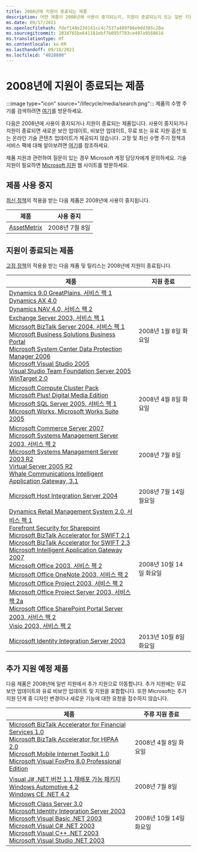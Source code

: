 ```yaml
---
title: 2008년에 지원이 종료되는 제품
description: 어떤 제품이 2008년에 사용이 중지되는지, 지원이 종료되는지 또는 일반 지원에서 추가 지원으로 전환되는지 알아보세요.
ms.date: 09/17/2021
ms.openlocfilehash: fdef148e230141cc4c7537a489f06e9dd385c28a
ms.sourcegitcommit: 203d765be641181ebf7b895f783ce497a9568616
ms.translationtype: HT
ms.contentlocale: ko-KR
ms.lasthandoff: 09/18/2021
ms.locfileid: "4028880"
---
```

# <a name="products-ending-support-in-2008"></a>2008년에 지원이 종료되는 제품

:::image type="icon" source="/lifecycle/media/search.png":::
제품의 수명 주기를 검색하려면 [여기](/lifecycle/products/)를 방문하세요.

다음은 2008년에 사용이 중지되거나 지원이 종료되는 제품입니다. 사용이 중지되거나 지원이 종료되면 새로운 보안 업데이트, 비보안 업데이트, 무료 또는 유료 지원 옵션 또는 온라인 기술 콘텐츠 업데이트가 제공되지 않습니다. 고정 및 최신 수명 주기 정책과 서비스 팩에 대해 알아보려면 [여기](/lifecycle/overview/product-end-of-support-overview)를 참조하세요.

제품 지원과 관련하여 질문이 있는 경우 Microsoft 계정 담당자에게 문의하세요. 기술 지원이 필요하면 [Microsoft 지원](https://support.microsoft.com/contactus/?ws=support) 웹 사이트를 방문하세요.

## <a name="product-retirements"></a>제품 사용 중지

[최신 정책](/lifecycle/policies/modern)의 적용을 받는 다음 제품은 2008년에 사용이 중지됩니다.

| 제품 | 사용 중지 |
| --- | --- |
| [AssetMetrix](/lifecycle/products/assetmetrix?branch=live)<br> | 2008년 7월 8일 |




## <a name="products-reaching-end-of-support"></a>지원이 종료되는 제품

[고정 정책](/lifecycle/policies/fixed)의 적용을 받는 다음 제품 및 릴리스는 2008년에 지원이 종료됩니다.

| 제품 | 지원 종료 |
| --- | --- |
| [Dynamics 9.0 GreatPlains, 서비스 팩 1](/lifecycle/products/dynamics-90-greatplains?branch=live)<br>[Dynamics AX 4.0](/lifecycle/products/dynamics-ax-40?branch=live)<br>[Dynamics NAV 4.0, 서비스 팩 2](/lifecycle/products/dynamics-nav-40?branch=live)<br>[Exchange Server 2003, 서비스 팩 1](/lifecycle/products/exchange-server-2003?branch=live)<br>[Microsoft BizTalk Server 2004, 서비스 팩 1](/lifecycle/products/microsoft-biztalk-server-2004?branch=live)<br>[Microsoft Business Solutions Business Portal](/lifecycle/products/microsoft-business-solutions-business-portal?branch=live)<br>[Microsoft System Center Data Protection Manager 2006](/lifecycle/products/microsoft-system-center-data-protection-manager-2006?branch=live)<br>[Microsoft Visual Studio 2005](/lifecycle/products/microsoft-visual-studio-2005?branch=live)<br>[Visual Studio Team Foundation Server 2005](/lifecycle/products/microsoft-visual-studio-2005-team-foundation-server?branch=live)<br>[WinTarget 2.0](/lifecycle/products/wintarget-20?branch=live)<br> | 2008년 1월 8일 화요일 |
| [Microsoft Compute Cluster Pack](/lifecycle/products/microsoft-compute-cluster-pack?branch=live)<br>[Microsoft Plus! Digital Media Edition](/lifecycle/products/microsoft-plus-digital-media-edition?branch=live)<br>[Microsoft SQL Server 2005, 서비스 팩 1](/lifecycle/products/microsoft-sql-server-2005?branch=live)<br>[Microsoft Works, Microsoft Works Suite 2005](/lifecycle/products/microsoft-works?branch=live)<br> | 2008년 4월 8일 화요일 |
| [Microsoft Commerce Server 2007](/lifecycle/products/microsoft-commerce-server-2007?branch=live)<br>[Microsoft Systems Management Server 2003, 서비스 팩 2](/lifecycle/products/microsoft-systems-management-server-2003?branch=live)<br>[Microsoft Systems Management Server 2003 R2](/lifecycle/products/microsoft-systems-management-server-2003-r2?branch=live)<br>[Virtual Server 2005 R2](/lifecycle/products/virtual-server-2005-r2?branch=live)<br>[Whale Communications Intelligent Application Gateway, 3.1](/lifecycle/products/whale-communications-intelligent-application-gateway?branch=live)<br> | 2008년 7월 8일 |
| [Microsoft Host Integration Server 2004](/lifecycle/products/microsoft-host-integration-server-2004?branch=live)<br> | 2008년 7월 14일 월요일 |
| [Dynamics Retail Management System 2.0, 서비스 팩 1](/lifecycle/products/dynamics-retail-management-system-20?branch=live)<br>[Forefront Security for Sharepoint](/lifecycle/products/forefront-security-for-sharepoint?branch=live)<br>[Microsoft BizTalk Accelerator for SWIFT 2.1](/lifecycle/products/microsoft-biztalk-accelerator-for-swift-21?branch=live)<br>[Microsoft BizTalk Accelerator for SWIFT 2.3](/lifecycle/products/microsoft-biztalk-accelerator-for-swift-23?branch=live)<br>[Microsoft Intelligent Application Gateway 2007](/lifecycle/products/intelligent-application-gateway-2007?branch=live)<br>[Microsoft Office 2003, 서비스 팩 2](/lifecycle/products/microsoft-office-2003?branch=live)<br>[Microsoft Office OneNote 2003, 서비스 팩 2](/lifecycle/products/microsoft-office-onenote-2003?branch=live)<br>[Microsoft Office Project 2003, 서비스 팩 2](/lifecycle/products/microsoft-office-project-2003?branch=live)<br>[Microsoft Office Project Server 2003, 서비스 팩 2a](/lifecycle/products/microsoft-office-project-server-2003?branch=live)<br>[Microsoft Office SharePoint Portal Server 2003, 서비스 팩 2](/lifecycle/products/microsoft-office-sharepoint-portal-server-2003?branch=live)<br>[Visio 2003, 서비스 팩 2](/lifecycle/products/visio-2003?branch=live)<br> | 2008년 10월 14일 화요일 |
| [Microsoft Identity Integration Server 2003](/lifecycle/products/microsoft-identity-integration-server-2003?branch=live)<br> | 2013년 10월 8일 화요일 |


## <a name="products-moving-to-extended-support"></a>추가 지원 예정 제품

다음 제품은 2008년에 일반 지원에서 추가 지원으로 이동합니다. 추가 지원에는 무료 보안 업데이트와 유료 비보안 업데이트 및 지원을 포함합니다. 또한 Microsoft는 추가 지원 단계 중 디자인 변경이나 새로운 기능에 대한 요청을 접수하지 않습니다.

| 제품 | 주류 지원 종료 |
| --- | --- |
| [Microsoft BizTalk Accelerator for Financial Services 1.0](/lifecycle/products/microsoft-biztalk-accelerator-for-financial-services-10?branch=live)<br>[Microsoft BizTalk Accelerator for HIPAA 2.0](/lifecycle/products/microsoft-biztalk-accelerator-for-hipaa-20?branch=live)<br>[Microsoft Mobile Internet Toolkit 1.0](/lifecycle/products/microsoft-mobile-internet-toolkit-10?branch=live)<br>[Microsoft Visual FoxPro 8.0 Professional Edition](/lifecycle/products/microsoft-visual-foxpro-80-professional-edition?branch=live)<br> | 2008년 4월 8일 화요일 |
| [Visual J# .NET 버전 1.1 재배포 가능 패키지](/lifecycle/products/visual-j-net-version-11-redistributable-package?branch=live)<br>[Windows Automotive 4.2](/lifecycle/products/windows-automotive-42?branch=live)<br>[Windows CE .NET 4.2](/lifecycle/products/windows-ce-net-42?branch=live)<br> | 2008년 7월 8일 |
| [Microsoft Class Server 3.0](/lifecycle/products/microsoft-class-server-30?branch=live)<br>[Microsoft Identity Integration Server 2003](/lifecycle/products/microsoft-identity-integration-server-2003?branch=live)<br>[Microsoft Visual Basic .NET 2003](/lifecycle/products/microsoft-visual-basic-net-2003?branch=live)<br>[Microsoft Visual C# .NET 2003](/lifecycle/products/microsoft-visual-c-net-2003?branch=live)<br>[Microsoft Visual C++ .NET 2003](/lifecycle/products/microsoft-visual-c-net-2003538889574?branch=live)<br>[Microsoft Visual Studio .NET 2003](/lifecycle/products/microsoft-visual-studio-net-2003?branch=live)<br> | 2008년 10월 14일 화요일 |
